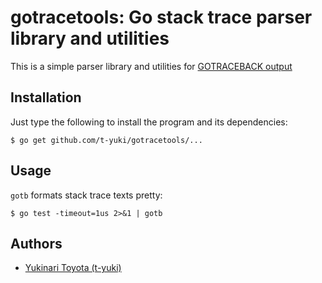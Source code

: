 gotracetools: Go stack trace parser library and utilities
=========================================================

This is a simple parser library and utilities for [GOTRACEBACK output](http://golang.org/pkg/runtime/) 

Installation
------------

Just type the following to install the program and its dependencies:

    $ go get github.com/t-yuki/gotracetools/...

Usage
-----

`gotb` formats stack trace texts pretty:

    $ go test -timeout=1us 2>&1 | gotb

Authors
-------

* [Yukinari Toyota (t-yuki)](https://github.com/t-yuki)
